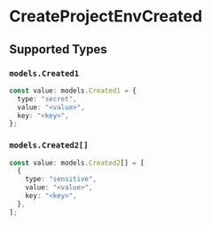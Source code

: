 # CreateProjectEnvCreated


## Supported Types

### `models.Created1`

```typescript
const value: models.Created1 = {
  type: "secret",
  value: "<value>",
  key: "<key>",
};
```

### `models.Created2[]`

```typescript
const value: models.Created2[] = [
  {
    type: "sensitive",
    value: "<value>",
    key: "<key>",
  },
];
```

